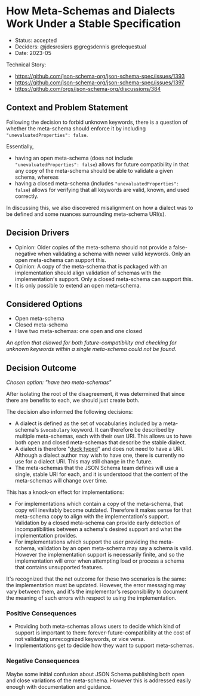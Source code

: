 # How Meta-Schemas and Dialects Work Under a Stable Specification

* Status: accepted
* Deciders: @jdesrosiers @gregsdennis @relequestual
* Date: 2023-05

Technical Story:
- https://github.com/json-schema-org/json-schema-spec/issues/1393
- https://github.com/json-schema-org/json-schema-spec/issues/1397
- https://github.com/orgs/json-schema-org/discussions/384

## Context and Problem Statement

Following the decision to forbid unknown keywords, there is a question of whether the meta-schema should enforce it by including `"unevaluatedProperties": false`.

Essentially,

* having an open meta-schema (does not include `"unevaluatedProperties": false`) allows for future compatibility in that any copy of the meta-schema should be able to validate a given schema, whereas
* having a closed meta-schema (includes `"unevaluatedProperties": false`) allows for verifying that all keywords are valid, known, and used correctly.

In discussing this, we also discovered misalignment on how a dialect was to be defined and some nuances surrounding meta-schema URI(s).

## Decision Drivers <!-- optional -->

* Opinion: Older copies of the meta-schema should not provide a false-negative when validating a schema with newer valid keywords.  Only an open meta-schema can support this.
* Opinion: A copy of the meta-schema that is packaged with an implementation should align validation of schemas with the implementation's support.  Only a closed meta-schema can support this.
* It is only possible to extend an open meta-schema.

## Considered Options

* Open meta-schema
* Closed meta-schema
* Have two meta-schemas: one open and one closed

*An option that allowed for both future-compatibility and checking for unknown keywords within a single meta-schema could not be found.*

## Decision Outcome

*Chosen option: "have two meta-schemas"*

After isolating the root of the disagreement, it was determined that since there are benefits to each, we should just create both.

The decision also informed the following decisions:

- A dialect is defined as the set of vocabularies included by a meta-schema's `$vocabulary` keyword.  It can therefore be described by multiple meta-schemas, each with their own URI.  This allows us to have both open and closed meta-schemas that describe the stable dialect.
- A dialect is therefore "[duck typed](https://en.wikipedia.org/wiki/Duck_typing)" and does not need to have a URI.  Although a dialect author may wish to have one, there is currently no use for a dialect URI.  This may still change in the future.
- The meta-schemas that the JSON Schema team defines will use a single, stable URI for each, and it is understood that the content of the meta-schemas will change over time.

This has a knock-on effect for implementations:

- For implementations which contain a copy of the meta-schema, that copy will inevitably become outdated.  Therefore it makes sense for that meta-schema copy to align with the implementation's support.  Validation by a closed meta-schema can provide early detection of incompatibilities between a schema's desired support and what the implementation provides.
- For implementations which support the user providing the meta-schema, validation by an open meta-schema may say a schema is valid.  However the implementation support is necessarily finite, and so the implementation will error when attempting load or process a schema that contains unsupported features.

It's recognized that the net outcome for these two scenarios is the same: the implementation must be updated.  However, the error messaging may vary between them, and it's the implementor's responsibility to document the meaning of such errors with respect to using the implementation.

### Positive Consequences <!-- optional -->

* Providing both meta-schemas allows users to decide which kind of support is important to them: forever-future-compatibility at the cost of not validating unrecognized keywords, or vice versa.
* Implementations get to decide how they want to support meta-schemas.

### Negative Consequences <!-- optional -->

Maybe some initial confusion about JSON Schema publishing both open and close variations of the meta-schema.  However this is addressed easily enough with documentation and guidance.
